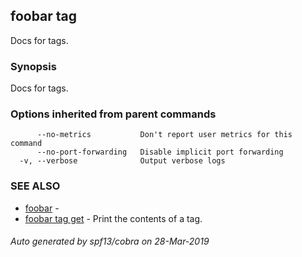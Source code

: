 ## foobar tag

Docs for tags.

### Synopsis


Docs for tags.

### Options inherited from parent commands

```
      --no-metrics           Don't report user metrics for this command
      --no-port-forwarding   Disable implicit port forwarding
  -v, --verbose              Output verbose logs
```

### SEE ALSO
* [foobar](foobar.md)	 - 
* [foobar tag get](foobar_tag_get.md)	 - Print the contents of a tag.

###### Auto generated by spf13/cobra on 28-Mar-2019
